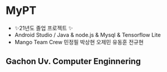 # MyPT
- ✨21년도 졸업 프로젝트 ✨
- Android Studio / Java & node.js & Mysql & Tensorflow Lite
- Mango Team Crew 민정필 박상현 오제민 유동훈 전규현
 
Gachon Uv. Computer Enginnering
-------------------------------------------------------
